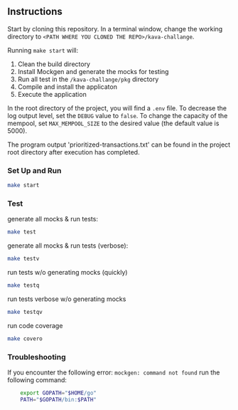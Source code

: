 ## Instructions 
Start by cloning this repository. 
In a terminal window, change the working directory to ```<PATH WHERE YOU CLONED THE REPO>/kava-challange```.

Running ```make start``` will:
1. Clean the build directory
2. Install Mockgen and generate the mocks for testing
3. Run all test in the ```/kava-challange/pkg``` directory
4. Compile and install the applicaton
5. Execute the application

In the root directory of the project, you will find a ```.env``` file. To decrease the log output level, set the ```DEBUG``` value to ```false```. To change the capacity of the mempool, set ```MAX_MEMPOOL_SIZE``` to the desired value (the default value is 5000).

The program output 'prioritized-transactions.txt' can be found in the project root directory after execution has completed.

### Set Up and Run
```bash
make start
```
### Test
generate all mocks & run tests:
```bash
make test
```
generate all mocks & run tests (verbose):
 ```bash
 make testv
 ````
run tests w/o generating mocks (quickly)
```bash
make testq
````
run tests verbose w/o generating mocks
```bash
make testqv
```
run code coverage
```bash
make covero
```
### Troubleshooting 
If you encounter the following error:
```mockgen: command not found```
run the following command:
```bash
    export GOPATH="$HOME/go"
    PATH="$GOPATH/bin:$PATH"
```


